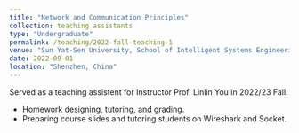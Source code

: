 ```yaml
---
title: "Network and Communication Principles"
collection: teaching assistants
type: "Undergraduate"
permalink: /teaching/2022-fall-teaching-1
venue: "Sun Yat-Sen University, School of Intelligent Systems Engineering"
date: 2022-09-01
location: "Shenzhen, China"
---
```


Served as a teaching assistent for Instructor Prof. Linlin You in 2022/23 Fall.

* Homework designing, tutoring, and grading.
* Preparing course slides and tutoring students on Wireshark and Socket.
